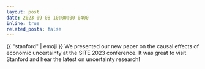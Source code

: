 ```yaml
---
layout: post
date: 2023-09-08 10:00:00-0400
inline: true
related_posts: false
---
```


{{ "stanford" | emoji }} We presented our new paper on the causal effects of economic uncertainty at the SITE 2023 conference. It was great to visit Stanford and hear the latest on uncertainty research!
